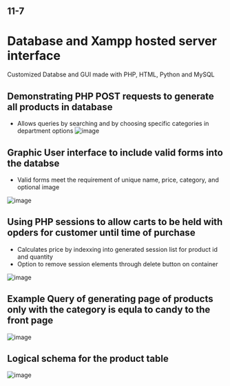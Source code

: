 ## 11-7
# Database and Xampp hosted server interface

Customized Databse and GUI made with PHP, HTML, Python and MySQL

## Demonstrating PHP POST requests to generate all products in database
  * Allows queries by searching and by choosing specific categories in department options
![image](https://user-images.githubusercontent.com/25168061/124337674-acf0cf80-db58-11eb-8bba-29fc0302c9bc.png)

## Graphic User interface to include **valid** forms into the databse
  * Valid forms meet the requirement of unique name, price, category, and optional image 

![image](https://user-images.githubusercontent.com/25168061/124337682-b8dc9180-db58-11eb-9fb4-91b4cf18cfe5.png)

## Using PHP sessions to allow carts to be held with opders for customer until time of purchase 
  * Calculates price by indexxing into generated session list for product id and quantity 
  * Option to remove session elements through delete button on container


![image](https://user-images.githubusercontent.com/25168061/124337718-df9ac800-db58-11eb-8d09-c98aea6c1c78.png)


## Example Query of generating page of products only with the category is equla to candy to the front page

![image](https://user-images.githubusercontent.com/25168061/124337732-f2ad9800-db58-11eb-9277-b471d9e58e26.png)

## Logical schema for the product table  

![image](https://user-images.githubusercontent.com/25168061/124337785-31435280-db59-11eb-8d79-984abaa30c07.png)

